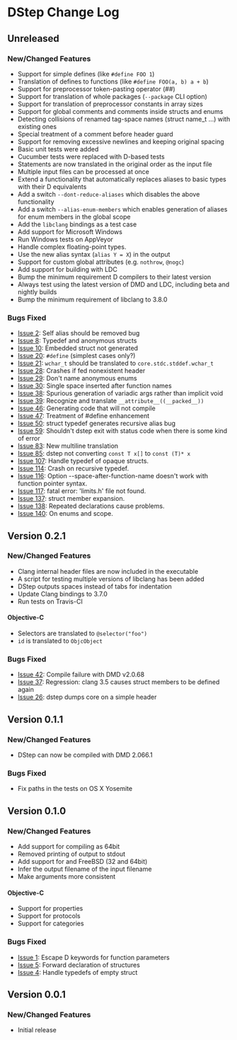 # DStep Change Log

## Unreleased
### New/Changed Features

* Support for simple defines (like `#define FOO 1`)
* Translation of defines to functions (like `#define FOO(a, b) a + b`)
* Support for preprocessor token-pasting operator (##)
* Support for translation of whole packages (`--package` CLI option)
* Support for translation of preprocessor constants in array sizes
* Support for global comments and comments inside structs and enums
* Detecting collisions of renamed tag-space names (struct name_t ...) with existing ones
* Special treatment of a comment before header guard
* Support for removing excessive newlines and keeping original spacing
* Basic unit tests were added
* Cucumber tests were replaced with D-based tests
* Statements are now translated in the original order as the input file
* Multiple input files can be processed at once
* Extend a functionality that automatically replaces aliases to basic types with their D equivalents
* Add a switch `--dont-reduce-aliases` which disables the above functionality
* Add a switch `--alias-enum-members` which enables generation of aliases for enum members in the global scope
* Add the `libclang` bindings as a test case
* Add support for Microsoft Windows
* Run Windows tests on AppVeyor
* Handle complex floating-point types.
* Use the new alias syntax (`alias Y = X`) in the output
* Support for custom global attributes (e.g. `nothrow`, `@nogc`)
* Add support for building with LDC
* Bump the minimum requirement D compilers to their latest version
* Always test using the latest version of DMD and LDC, including beta and nightly builds
* Bump the minimum requirement of libclang to 3.8.0

### Bugs Fixed

* [Issue 2](https://github.com/jacob-carlborg/dstep/issues/2): Self alias should be removed bug
* [Issue 8](https://github.com/jacob-carlborg/dstep/issues/8): Typedef and anonymous structs
* [Issue 10](https://github.com/jacob-carlborg/dstep/issues/10): Embedded struct not generated
* [Issue 20](https://github.com/jacob-carlborg/dstep/issues/20): `#define` (simplest cases only?)
* [Issue 21](https://github.com/jacob-carlborg/dstep/issues/21): `wchar_t` should be translated to `core.stdc.stddef.wchar_t`
* [Issue 28](https://github.com/jacob-carlborg/dstep/issues/28): Crashes if fed nonexistent header
* [Issue 29](https://github.com/jacob-carlborg/dstep/issues/29): Don't name anonymous enums
* [Issue 30](https://github.com/jacob-carlborg/dstep/issues/30): Single space inserted after function names
* [Issue 38](https://github.com/jacob-carlborg/dstep/issues/38): Spurious generation of variadic args rather than implicit void
* [Issue 39](https://github.com/jacob-carlborg/dstep/issues/39): Recognize and translate `__attribute__((__packed__))`
* [Issue 46](https://github.com/jacob-carlborg/dstep/issues/46): Generating code that will not compile
* [Issue 47](https://github.com/jacob-carlborg/dstep/issues/47): Treatment of #define enhancement
* [Issue 50](https://github.com/jacob-carlborg/dstep/issues/50): struct typedef generates recursive alias bug
* [Issue 59](https://github.com/jacob-carlborg/dstep/issues/59): Shouldn't dstep exit with status code when there is some kind of error
* [Issue 83](https://github.com/jacob-carlborg/dstep/issues/83): New multiline translation
* [Issue 85](https://github.com/jacob-carlborg/dstep/issues/85): dstep not converting `const T x[]` to `const (T)* x`
* [Issue 107](https://github.com/jacob-carlborg/dstep/issues/107): Handle typedef of opaque structs.
* [Issue 114](https://github.com/jacob-carlborg/dstep/issues/114): Crash on recursive typedef.
* [Issue 116](https://github.com/jacob-carlborg/dstep/issues/116): Option --space-after-function-name doesn't work with function pointer syntax.
* [Issue 117](https://github.com/jacob-carlborg/dstep/issues/117): fatal error: 'limits.h' file not found.
* [Issue 137](https://github.com/jacob-carlborg/dstep/issues/137): struct member expansion.
* [Issue 138](https://github.com/jacob-carlborg/dstep/issues/138): Repeated declarations cause problems.
* [Issue 140](https://github.com/jacob-carlborg/dstep/issues/140): On enums and scope.

## Version 0.2.1
### New/Changed Features

* Clang internal header files are now included in the executable
* A script for testing multiple versions of libclang has been added
* DStep outputs spaces instead of tabs for indentation
* Update Clang bindings to 3.7.0
* Run tests on Travis-CI

#### Objective-C

* Selectors are translated to `@selector("foo")`
* `id` is translated to `ObjcObject`

### Bugs Fixed

* [Issue 42](https://github.com/jacob-carlborg/dstep/issues/42): Compile failure with DMD v2.0.68
* [Issue 37](https://github.com/jacob-carlborg/dstep/issues/37): Regression: clang 3.5 causes struct members to be defined again
* [Issue 26](https://github.com/jacob-carlborg/dstep/issues/26): dstep dumps core on a simple header

## Version 0.1.1
### New/Changed Features

* DStep can now be compiled with DMD 2.066.1

### Bugs Fixed

* Fix paths in the tests on OS X Yosemite

## Version 0.1.0
### New/Changed Features

* Add support for compiling as 64bit
* Removed printing of output to stdout
* Add support for and FreeBSD (32 and 64bit)
* Infer the output filename of the input filename
* Make arguments more consistent

#### Objective-C

* Support for properties
* Support for protocols
* Support for categories

### Bugs Fixed

* [Issue 1](https://github.com/jacob-carlborg/dstep/issues/1): Escape D keywords for function parameters
* [Issue 5](https://github.com/jacob-carlborg/dstep/issues/5): Forward declaration of structures
* [Issue 4](https://github.com/jacob-carlborg/dstep/issues/4): Handle typedefs of empty struct

## Version 0.0.1
### New/Changed Features

* Initial release
